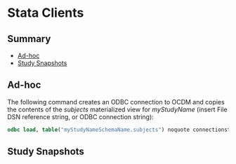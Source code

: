 # Stata Clients


## Summary
- [Ad-hoc](#ad-hoc)
- [Study Snapshots](#study-snapshots)


## Ad-hoc
The following command creates an ODBC connection to OCDM and copies the 
contents of the *subjects* materialized view for *myStudyName* (insert File 
DSN reference string, or ODBC connection string):

```stata
odbc load, table("myStudyNameSchemaName.subjects") noquote connectionstring("fileDSN reference string, or ODBC connection string")
```


## Study Snapshots
